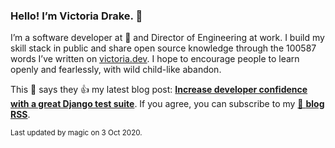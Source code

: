 ### Hello! I’m Victoria Drake. 👋

I’m a software developer at 💜 and Director of Engineering at work. I build my skill stack in public and share open source knowledge through the 100587 words I’ve written on [victoria.dev](https://victoria.dev). I hope to encourage people to learn openly and fearlessly, with wild child-like abandon.

This 🐷 says they 👍 my latest blog post: **[Increase developer confidence with a great Django test suite](https://victoria.dev/blog/increase-developer-confidence-with-a-great-django-test-suite/)**. If you agree, you can subscribe to my [📡 **blog RSS**](https://victoria.dev/index.xml).

<sub>Last updated by magic on 3 Oct 2020.</sub>
